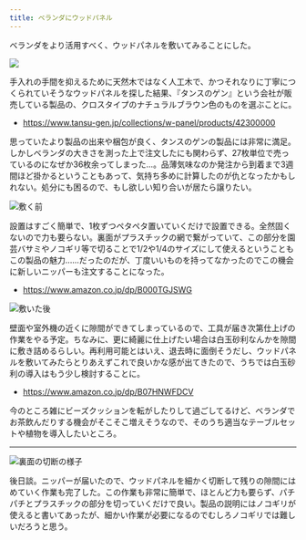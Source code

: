 ```yaml
---
title: ベランダにウッドパネル
---
```


ベランダをより活用すべく、ウッドパネルを敷いてみることにした。

![](https://i.imgur.com/miZbgdQh.jpg)

手入れの手間を抑えるために天然木ではなく人工木で、かつそれなりに丁寧につくられていそうなウッドパネルを探した結果、『タンスのゲン』という会社が販売している製品の、クロスタイプのナチュラルブラウン色のものを選ぶことに。

- <https://www.tansu-gen.jp/collections/w-panel/products/42300000>

思っていたより製品の出来や梱包が良く、タンスのゲンの製品には非常に満足。しかしベランダの大きさを測った上で注文したにも関わらず、27枚単位で売っているのになぜか36枚余ってしまった…。品薄気味なのか発注から到着まで3週間ほど掛かるということもあって、気持ち多めに計算したのが仇となったかもしれない。処分にも困るので、もし欲しい知り合いが居たら譲りたい。

![](https://i.imgur.com/821DRs3h.jpg "敷く前")

設置はすごく簡単で、1枚ずつペタペタ置いていくだけで設置できる。全然固くないので力も要らない。裏面がプラスチックの網で繋がっていて、この部分を園芸バサミやノコギリ等で切ることで1/2や1/4のサイズにして使えるということもこの製品の魅力……だったのだが、丁度いいものを持ってなかったのでこの機会に新しいニッパーも注文することになった。

- https://www.amazon.co.jp/dp/B000TGJSWG

![](https://i.imgur.com/zDTDAJPh.jpg "敷いた後")

壁面や室外機の近くに隙間ができてしまっているので、工具が届き次第仕上げの作業をやる予定。ちなみに、更に綺麗に仕上げたい場合は白玉砂利なんかを隙間に敷き詰めるらしい。再利用可能とはいえ、退去時に面倒そうだし、ウッドパネルを敷いてみたらとりあえずこれで良いかな感が出てきたので、うちでは白玉砂利の導入はもう少し検討することに。

- https://www.amazon.co.jp/dp/B07HNWFDCV

今のところ雑にビーズクッションを転がしたりして過ごしてるけど、ベランダでお茶飲んだりする機会がそこそこ増えそうなので、そのうち適当なテーブルセットや植物を導入したいところ。

---

![](https://i.imgur.com/wUavuZ5h.jpg "裏面の切断の様子")

後日談。ニッパーが届いたので、ウッドパネルを細かく切断して残りの隙間にはめていく作業も完了した。この作業も非常に簡単で、ほとんど力も要らず、パチパチとプラスチックの部分を切っていくだけで良い。製品の説明にはノコギリが使えると書いてあったが、細かい作業が必要になるのでむしろノコギリでは難しいだろうと思う。

